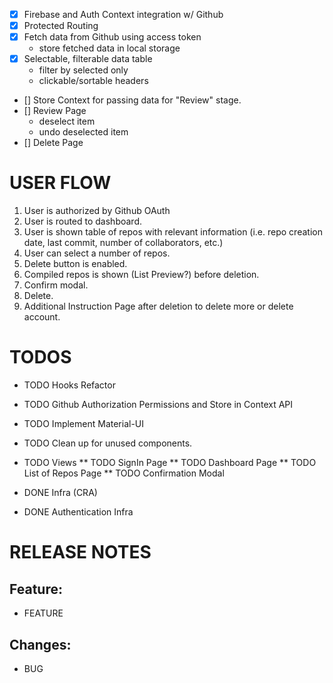 -   [x] Firebase and Auth Context integration w/ Github
-   [x] Protected Routing
-   [x] Fetch data from Github using access token
    -   store fetched data in local storage
-   [x] Selectable, filterable data table
    -   filter by selected only
    -   clickable/sortable headers
-   [] Store Context for passing data for "Review" stage.
-   [] Review Page
    -   deselect item
    -   undo deselected item
-   [] Delete Page

# USER FLOW

1. User is authorized by Github OAuth
2. User is routed to dashboard.
3. User is shown table of repos with relevant information (i.e. repo creation date, last commit, number of collaborators, etc.)
4. User can select a number of repos.
5. Delete button is enabled.
6. Compiled repos is shown (List Preview?) before deletion.
7. Confirm modal.
8. Delete.
9. Additional Instruction Page after deletion to delete more or delete account.

# TODOS

-   TODO Hooks Refactor
-   TODO Github Authorization Permissions and Store in Context API
-   TODO Implement Material-UI
-   TODO Clean up for unused components.

-   TODO Views
    ** TODO SignIn Page
    ** TODO Dashboard Page
    ** TODO List of Repos Page
    ** TODO Confirmation Modal

-   DONE Infra (CRA)
-   DONE Authentication Infra

# RELEASE NOTES

## Feature:

-   FEATURE

## Changes:

-   BUG
